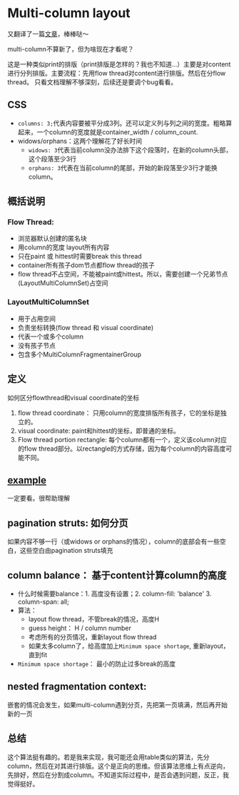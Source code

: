 # Multi-column layout

又翻译了一篇[文章](https://www.chromium.org/developers/design-documents/multi-column-layout)，棒棒哒～

multi-column不算新了，但为啥现在才看呢？

这是一种类似print的排版（print排版是怎样的？我也不知道...）主要是对content进行分列排版。主要流程：先用flow thread对content进行排版。然后在分flow thread。 只看文档理解不够深刻，后续还是要调个bug看看。

## CSS

- `columns: 3;`代表内容要被平分成3列。还可以定义列与列之间的宽度。粗略算起来，一个column的宽度就是container_width / column_count.
- widows/orphans：这两个理解花了好长时间
	- `widows: 3`代表当前column没办法排下这个段落时，在新的column头部，这个段落至少3行
	- `orphans: 3`代表在当前column的尾部，开始的新段落至少3行才能换column。

## 概括说明
### Flow Thread: 

- 浏览器默认创建的匿名块
- 用column的宽度 layout所有内容
- 只在paint 或 hittest时需要break this thread
- container所有孩子dom节点都flow thread的孩子
- flow thread不占空间，不能被paint或hittest。所以，需要创建一个兄弟节点(LayoutMultiColumnSet)占空间

### LayoutMultiColumnSet

- 用于占用空间
- 负责坐标转换(flow thread 和 visual coordinate)
- 代表一个或多个column
- 没有孩子节点
- 包含多个MultiColumnFragmentainerGroup

## 定义

如何区分flowthread和visual coordinate的坐标

1. flow thread coordinate： 只用column的宽度排版所有孩子，它的坐标是独立的。
2. visual coordinate: paint和hittest的坐标，即普通的坐标。
3. Flow thread portion rectangle: 每个column都有一个，定义该column对应的flow thread部分。以rectangle的方式存储，因为每个column的内容高度可能不同。

## [example](https://www.chromium.org/developers/design-documents/multi-column-layout)

一定要看。很帮助理解

## pagination struts: 如何分页

如果内容不够一行（或widows or orphans的情况），column的底部会有一些空白，这些空白由pagination struts填充

## column balance： 基于content计算column的高度

- 什么时候需要balance：1. 高度没有设置；2. column-fill: 'balance' 3. column-span: all;
- 算法：
	- layout flow thread，不管break的情况，高度H
	- guess height： H / column number
	- 考虑所有的分页情况，重新layout flow thread
	- 如果太多column了，给高度加上`Minimum space shortage`, 重新layout，直到fit
- `Minimum space shortage`： 最小的防止过多break的高度

## nested fragmentation context:

嵌套的情况会发生，如果multi-column遇到分页，先把第一页填满，然后再开始新的一页

## 总结

这个算法挺有趣的。若是我来实现，我可能还会用table类似的算法，先分column，然后在对其进行排版。这个是正向的思维。但该算法思维上有点逆向，先排好，然后在分割成column。不知道实际过程中，是否会遇到问题，反正，我觉得挺好。
